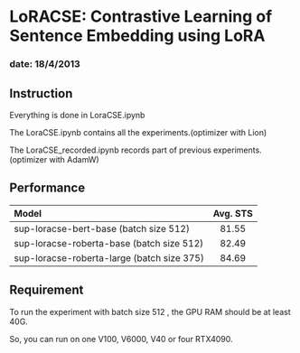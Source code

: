 # LoRACSE: Contrastive Learning of Sentence Embedding using LoRA

### date: 18/4/2013

## Instruction

Everything is done in LoraCSE.ipynb

The LoraCSE.ipynb contains all the experiments.(optimizer with Lion)

The LoraCSE_recorded.ipynb records part of previous experiments.(optimizer with AdamW)

## Performance

|              Model              | Avg. STS |
|:-------------------------------|:--------:|
| sup-loracse-bert-base (batch size 512) |  81.55  |
| sup-loracse-roberta-base (batch size 512) |   82.49  |
| sup-loracse-roberta-large (batch size 375) |   84.69  |

## Requirement

To run the experiment with batch size 512 , the GPU RAM should be at least 40G.

So, you can run on one V100, V6000, V40 or four RTX4090.